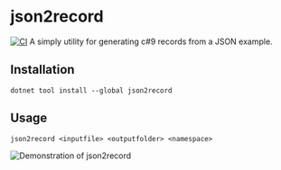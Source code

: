 # json2record
[![CI](https://github.com/mikalst/json2record/actions/workflows/ci.yml/badge.svg?branch=main)](https://github.com/mikalst/json2record/actions/workflows/ci.yml)
A simply utility for generating c#9 records from a JSON example.

## Installation
```
dotnet tool install --global json2record
```

## Usage
```
json2record <inputfile> <outputfolder> <namespace>
```

![Demonstration of json2record](https://raw.githubusercontent.com/mikalst/json2record/main/docs/usage.gif)
